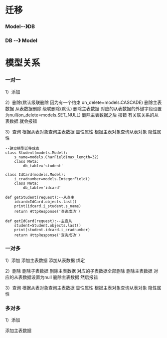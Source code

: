 # 迁移

### Model--》DB



### DB --》 Model





# 模型关系



### 一对一

1）添加



2）删除(默认级联删除 因为有一个约束  on_delete=models.CASCADE)
删除主表数据 从表数据删除  级联删除(默认)
删除主表数据 对应的从表数据的外键字段设置为null(on_delete=models.SET_NULL)
删除主表数据之后 报错 有关联关系的从表数据 就会报错



3）查询
根据从表对象查询主表数据 显性属性
根据主表对象查询从表对象 隐性属性

```
--建立模型迁移成表
class Student(models.Model):
    s_name=models.CharField(max_length=32)
    class Meta:
        db_table='student'

class IdCard(models.Model):
    i_cradnumber=models.IntegerField()
    class Meta:
        db_table='idcard'

def getStudent(request):--从查主
    idcard=IdCard.objects.last()
    print(idcard.i_student.s_name)
    return HttpResponse('查询成功')

def getIdCard(request):--主查从
    student=Student.objects.last()
    print(student.idcard.i_cradnumber)
    return HttpResponse('查询成功')
```



### 一对多

1）添加
添加主表数据
添加从表数据
绑定 

2）删除
删除子表数据
删除主表数据 对应的子表数据全部删除
删除主表数据 对应的从表数据设置为null
删除主表数据 然后报错

3）查询
根据从表对象查询主表数据 显性属性
根据主表对象查询从表对象 隐性属性





### 多对多

1）添加

添加主表数据
